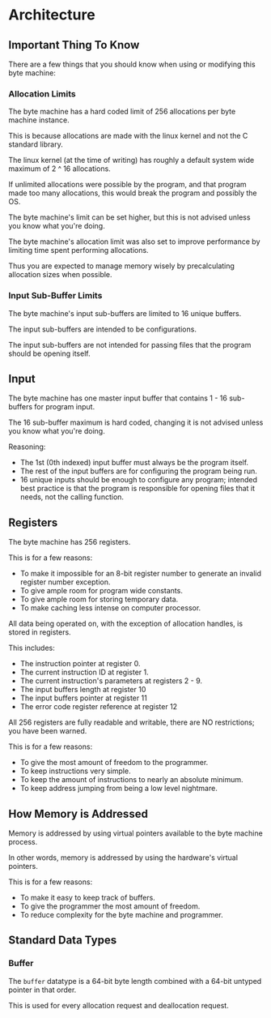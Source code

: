 # Architecture

## Important Thing To Know

There are a few things that you should know when using or modifying this byte machine:

### Allocation Limits

The byte machine has a hard coded limit of 256 allocations per byte machine instance.

This is because allocations are made with the linux kernel and not the C standard library.

The linux kernel (at the time of writing) has roughly a default system wide maximum of 2 ^ 16 allocations.

If unlimited allocations were possible by the program, and that program made too many allocations, this would break the program and possibly the OS.

The byte machine's limit can be set higher, but this is not advised unless you know what you're doing.

The byte machine's allocation limit was also set to improve performance by limiting time spent performing allocations.

Thus you are expected to manage memory wisely by precalculating allocation sizes when possible.

### Input Sub-Buffer Limits

The byte machine's input sub-buffers are limited to 16 unique buffers.

The input sub-buffers are intended to be configurations.

The input sub-buffers are not intended for passing files that the program should be opening itself.

## Input

The byte machine has one master input buffer that contains 1 - 16 sub-buffers for program input.

The 16 sub-buffer maximum is hard coded, changing it is not advised unless you know what you're doing.

Reasoning:

- The 1st (0th indexed) input buffer must always be the program itself.
- The rest of the input buffers are for configuring the program being run.
- 16 unique inputs should be enough to configure any program; intended best practice is that the program is responsible for opening files that it needs, not the calling function.

## Registers

The byte machine has 256 registers.

This is for a few reasons:

- To make it impossible for an 8-bit register number to generate an invalid register number exception.
- To give ample room for program wide constants.
- To give ample room for storing temporary data.
- To make caching less intense on computer processor.

All data being operated on, with the exception of allocation handles, is stored in registers.

This includes:

- The instruction pointer at register 0.
- The current instruction ID at register 1.
- The current instruction's parameters at registers 2 - 9.
- The input buffers length at register 10
- The input buffers pointer at register 11
- The error code register reference at register 12

All 256 registers are fully readable and writable, there are NO restrictions; you have been warned.

This is for a few reasons:

- To give the most amount of freedom to the programmer.
- To keep instructions very simple.
- To keep the amount of instructions to nearly an absolute minimum.
- To keep address jumping from being a low level nightmare.

## How Memory is Addressed

Memory is addressed by using virtual pointers available to the byte machine process.

In other words, memory is addressed by using the hardware's virtual pointers.

This is for a few reasons:

- To make it easy to keep track of buffers.
- To give the programmer the most amount of freedom.
- To reduce complexity for the byte machine and programmer.

## Standard Data Types

### Buffer

The `buffer` datatype is a 64-bit byte length combined with a 64-bit untyped pointer in that order.

This is used for every allocation request and deallocation request.
